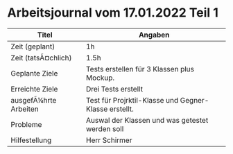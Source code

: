 # Arbeitsjournal vom 17.01.2022 Teil 1

|Titel |Angaben  |
| --- | --- |
|Zeit (geplant)|1h|
|Zeit (tatsÃ¤chlich)| 1.5h |
|Geplante Ziele| Tests erstellen für 3 Klassen plus Mockup. |
|Erreichte Ziele| Drei Tests erstellt |
|ausgefÃ¼hrte Arbeiten| Test für Projrktil-Klasse und Gegner-Klasse erstellt. |
|Probleme| Auswal der Klassen und was getestet werden soll |
|Hilfestellung| Herr Schirmer |
